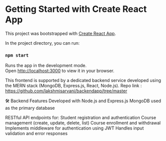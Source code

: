 # Getting Started with Create React App

This project was bootstrapped with [Create React App](https://github.com/facebook/create-react-app).

In the project directory, you can run:

### `npm start`

Runs the app in the development mode.\
Open [http://localhost:3000](http://localhost:3000) to view it in your browser.


This frontend is supported by a dedicated backend service developed using the MERN stack (MongoDB, Express.js, React, Node.js).
Repo link : 
https://github.com/lakshmisarvani/backendapp/tree/master

🛠️ Backend Features
Developed with Node.js and Express.js
MongoDB used as the primary database

RESTful API endpoints for:
Student registration and authentication
Course management (create, update, delete, list)
Course enrollment and withdrawal
Implements middleware for authentication using JWT
Handles input validation and error responses
